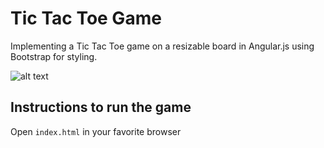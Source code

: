 # Tic Tac Toe Game
Implementing a Tic Tac Toe game on a resizable board in Angular.js using Bootstrap for styling.

![alt text](https://github.com/bhaumin/AngularJS-Projects/TicTacToe/screenshot_1.png "Tic Tac Toe UI Screenshot 1")

## Instructions to run the game
Open `index.html` in your favorite browser
